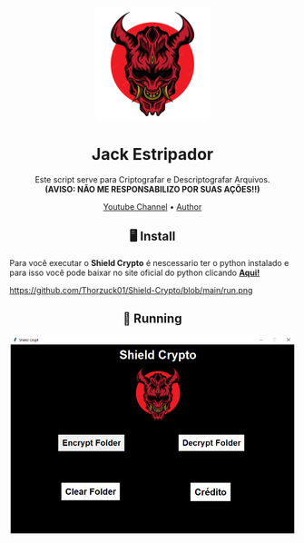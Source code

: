 


<p align="center" ><img alt="Shield" src="https://github.com/Thorzuck01/Shield-Crypto/blob/main/oni-bg.png"width=200></p>
<h1 align="center">Jack Estripador</h1>
<p align="center">

  

  <p align="center">
    Este script serve para Criptografar e Descriptografar Arquivos.<br>
   <strong>(AVISO: NÃO ME RESPONSABILIZO POR SUAS AÇÕES!!)</strong>
  </p>
</p> 




<p align="center">
  <a href="https://www.youtube.com/channel/UCtdE8vbIezT78YCBvHzRWDw" >Youtube Channel</a> •
  <a href="https://github.com/Thorzuck01">Author</a> 
</p>



<h2 align="center">🖥 Install</h2>


Para você executar o **Shield Crypto** é nescessario ter o python instalado e para isso você pode baixar no site oficial do python clicando [**Aqui!**](https://www.python.org/downloads/)


https://github.com/Thorzuck01/Shield-Crypto/blob/main/run.png
<p align="center" >
  <h2 align="center">🚀 Running</h2>
  <p align="center" ><img alt="Shield" src="https://github.com/Thorzuck01/Shield-Crypto/blob/main/run.png"width=500>

</p>



